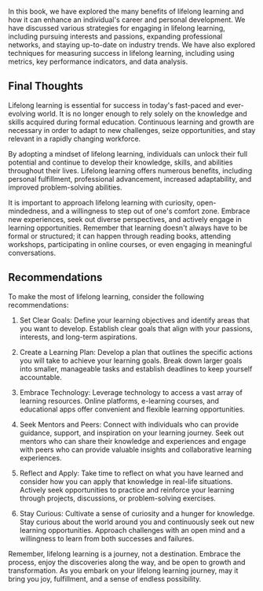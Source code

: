 
In this book, we have explored the many benefits of lifelong learning and how it can enhance an individual's career and personal development. We have discussed various strategies for engaging in lifelong learning, including pursuing interests and passions, expanding professional networks, and staying up-to-date on industry trends. We have also explored techniques for measuring success in lifelong learning, including using metrics, key performance indicators, and data analysis.

Final Thoughts
--------------

Lifelong learning is essential for success in today's fast-paced and ever-evolving world. It is no longer enough to rely solely on the knowledge and skills acquired during formal education. Continuous learning and growth are necessary in order to adapt to new challenges, seize opportunities, and stay relevant in a rapidly changing workforce.

By adopting a mindset of lifelong learning, individuals can unlock their full potential and continue to develop their knowledge, skills, and abilities throughout their lives. Lifelong learning offers numerous benefits, including personal fulfillment, professional advancement, increased adaptability, and improved problem-solving abilities.

It is important to approach lifelong learning with curiosity, open-mindedness, and a willingness to step out of one's comfort zone. Embrace new experiences, seek out diverse perspectives, and actively engage in learning opportunities. Remember that learning doesn't always have to be formal or structured; it can happen through reading books, attending workshops, participating in online courses, or even engaging in meaningful conversations.

Recommendations
---------------

To make the most of lifelong learning, consider the following recommendations:

1. Set Clear Goals: Define your learning objectives and identify areas that you want to develop. Establish clear goals that align with your passions, interests, and long-term aspirations.

2. Create a Learning Plan: Develop a plan that outlines the specific actions you will take to achieve your learning goals. Break down larger goals into smaller, manageable tasks and establish deadlines to keep yourself accountable.

3. Embrace Technology: Leverage technology to access a vast array of learning resources. Online platforms, e-learning courses, and educational apps offer convenient and flexible learning opportunities.

4. Seek Mentors and Peers: Connect with individuals who can provide guidance, support, and inspiration on your learning journey. Seek out mentors who can share their knowledge and experiences and engage with peers who can provide valuable insights and collaborative learning experiences.

5. Reflect and Apply: Take time to reflect on what you have learned and consider how you can apply that knowledge in real-life situations. Actively seek opportunities to practice and reinforce your learning through projects, discussions, or problem-solving exercises.

6. Stay Curious: Cultivate a sense of curiosity and a hunger for knowledge. Stay curious about the world around you and continuously seek out new learning opportunities. Approach challenges with an open mind and a willingness to learn from both successes and failures.

Remember, lifelong learning is a journey, not a destination. Embrace the process, enjoy the discoveries along the way, and be open to growth and transformation. As you embark on your lifelong learning journey, may it bring you joy, fulfillment, and a sense of endless possibility.
